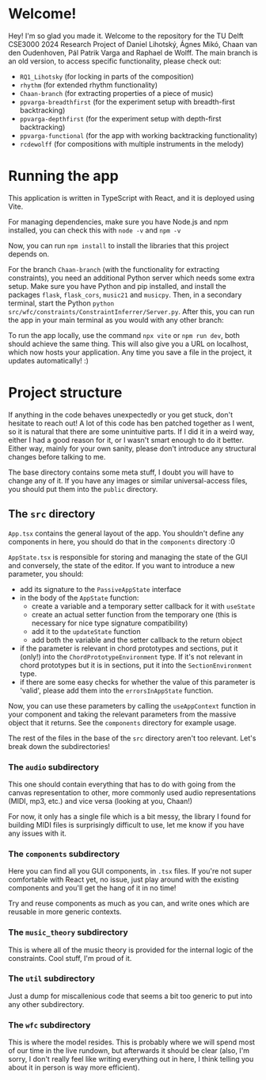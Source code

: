 # Welcome!

Hey! I'm so glad you made it. Welcome to the repository for the TU Delft CSE3000 2024 Research Project of Daniel Lihotský, Ágnes Mikó, Chaan van den Oudenhoven, Pál Patrik Varga and Raphael de Wolff. The main branch is an old version, to access specific functionality, please check out:
- `RQ1_Lihotsky` (for locking in parts of the composition)
- `rhythm` (for extended rhythm functionality)
- `Chaan-branch` (for extracting properties of a piece of music)
- `ppvarga-breadthfirst` (for the experiment setup with breadth-first backtracking)
- `ppvarga-depthfirst` (for the experiment setup with depth-first backtracking)
- `ppvarga-functional` (for the app with working backtracking functionality)
- `rcdewolff` (for compositions with multiple instruments in the melody)

# Running the app

This application is written in TypeScript with React, and it is deployed using Vite. 

For managing dependencies, make sure you have Node.js and npm installed, you can check this with `node -v` and `npm -v`

Now, you can run `npm install` to install the libraries that this project depends on.

For the branch `Chaan-branch` (with the functionality for extracting constraints), you need an additional Python server which needs some extra setup. 
Make sure you have Python and pip installed, and install the packages `flask`, `flask_cors`, `music21` and `musicpy`. 
Then, in a secondary terminal, start the Python `python src/wfc/constraints/ConstraintInferrer/Server.py`.
After this, you can run the app in your main terminal as you would with any other branch:

To run the app locally, use the command `npx vite` or `npm run dev`, both should achieve the same thing. This will also give you a URL on localhost, which now hosts your application. Any time you save a file in the project, it updates automatically! :)

# Project structure

If anything in the code behaves unexpectedly or you get stuck, don't hesitate to reach out! A lot of this code has ben patched together as I went, so it is natural that there are some unintuitive parts. If I did it in a weird way, either I had a good reason for it, or I wasn't smart enough to do it better. Either way, mainly for your own sanity, please don't introduce any structural changes before talking to me.

The base directory contains some meta stuff, I doubt you will have to change any of it. If you have any images or similar universal-access files, you should put them into the `public` directory. 

## The `src` directory

`App.tsx` contains the general layout of the app. You shouldn't define any components in here, you should do that in the `components` directory :0

`AppState.tsx` is responsible for storing and managing the state of the GUI and conversely, the state of the editor. If you want to introduce a new parameter, you should:
- add its signature to the `PassiveAppState` interface 
- in the body of the `AppState` function:
    - create a variable and a temporary setter callback for it with `useState` 
    - create an actual setter function from the temporary one (this is necessary for nice type signature compatibility)
    - add it to the `updateState` function
    - add both the variable and the setter callback to the return object
- if the parameter is relevant in chord prototypes and sections, put it (only!) into the `ChordPrototypeEnvironment` type. If it's not relevant in chord prototypes but it is in sections, put it into the `SectionEnvironment` type.
- if there are some easy checks for whether the value of this parameter is 'valid', please add them into the `errorsInAppState` function.

Now, you can use these parameters by calling the `useAppContext` function in your component and taking the relevant parameters from the massive object that it returns. See the `components` directory for example usage.

The rest of the files in the base of the `src` directory aren't too relevant. Let's break down the subdirectories!

### The `audio` subdirectory

This one should contain everything that has to do with going from the canvas representation to other, more commonly used audio representations (MIDI, mp3, etc.) and vice versa (looking at you, Chaan!)

For now, it only has a single file which is a bit messy, the library I found for building MIDI files is surprisingly difficult to use, let me know if you have any issues with it.

### The `components`  subdirectory

Here you can find all you GUI components, in `.tsx` files. If you're not super comfortable with React yet, no issue, just play around with the existing components and you'll get the hang of it in no time!

Try and reuse components as much as you can, and write ones which are reusable in more generic contexts.

### The `music_theory` subdirectory

This is where all of the music theory is provided for the internal logic of the constraints. Cool stuff, I'm proud of it.

### The `util`  subdirectory

Just a dump for miscallenious code that seems a bit too generic to put into any other subdirectory.

### The `wfc`  subdirectory

This is where the model resides. This is probably where we will spend most of our time in the live rundown, but afterwards it should be clear (also, I'm sorry, I don't really feel like writing everything out in here, I think telling you about it in person is way more efficient).
